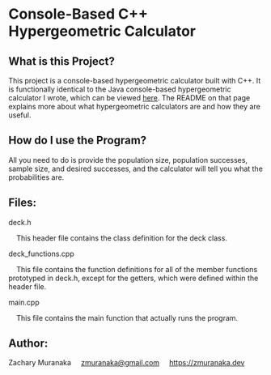 # Console-Based C++ Hypergeometric Calculator

## What is this Project?

This project is a console-based hypergeometric calculator built with C++. It is functionally identical to the Java console-based hypergeometric calculator I wrote, which can be viewed [here](https://github.com/zmuranaka/java-projects/tree/main/hypergeometric-calculator-java). The README on that page explains more about what hypergeometric calculators are and how they are useful.

## How do I use the Program?

All you need to do is provide the population size, population successes, sample size, and desired successes, and the calculator will tell you what the probabilities are.

## Files:

deck.h

&nbsp;&nbsp;&nbsp;&nbsp;This header file contains the class definition for the deck class.

deck_functions.cpp

&nbsp;&nbsp;&nbsp;&nbsp;This file contains the function definitions for all of the member functions prototyped in deck.h, except for the getters, which were defined within the header file.

main.cpp

&nbsp;&nbsp;&nbsp;&nbsp;This file contains the main function that actually runs the program.

## Author:

Zachary Muranaka
&nbsp;&nbsp;&nbsp;&nbsp;zmuranaka@gmail.com
&nbsp;&nbsp;&nbsp;&nbsp;https://zmuranaka.dev
